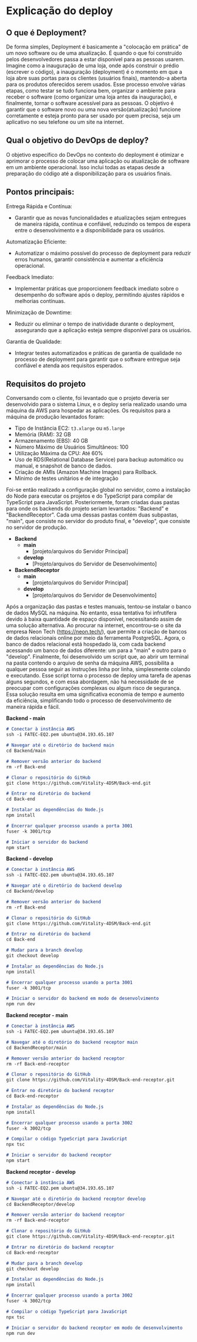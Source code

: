 # Explicação do deploy <a id="deployment"></a>

## O que é Deployment?

 De forma simples, Deployment é basicamente a "colocação em prática" de um novo software ou de uma atualização. É quando o que foi construído pelos desenvolvedores passa a estar disponível para as pessoas usarem. Imagine como a inauguração de uma loja, onde após construir o prédio (escrever o código), a inauguração (deployment) é o momento em que a loja abre suas portas para os clientes (usuários finais), mantendo-a aberta para os produtos oferecidos serem usados.
 Esse processo envolve várias etapas, como testar se tudo funciona bem, organizar o ambiente para receber o software (como organizar uma loja antes da inauguração), e finalmente, tornar o software acessível para as pessoas. O objetivo é garantir que o software novo ou uma nova versão(atualização) funcione corretamente e esteja pronto para ser usado por quem precisa, seja um aplicativo no seu telefone ou um site na internet.

## Qual o objetivo do DevOps de deploy?

O objetivo específico do DevOps no contexto do deployment é otimizar e aprimorar o processo de colocar uma aplicação ou atualização de software em um ambiente operacional. Isso inclui todas as etapas desde a preparação do código até a disponibilização para os usuários finais.

## Pontos principais:

Entrega Rápida e Contínua:
- Garantir que as novas funcionalidades e atualizações sejam entregues de maneira rápida, contínua e confiável, reduzindo os tempos de espera entre o desenvolvimento e a disponibilidade para os usuários.

Automatização Eficiente:
- Automatizar o máximo possível do processo de deployment para reduzir erros humanos, garantir consistência e aumentar a eficiência operacional.

Feedback Imediato:
- Implementar práticas que proporcionem feedback imediato sobre o desempenho do software após o deploy, permitindo ajustes rápidos e melhorias contínuas.

Minimização de Downtime:
- Reduzir ou eliminar o tempo de inatividade durante o deployment, assegurando que a aplicação esteja sempre disponível para os usuários.

Garantia de Qualidade:
- Integrar testes automatizados e práticas de garantia de qualidade no processo de deployment para garantir que o software entregue seja confiável e atenda aos requisitos esperados.

## Requisitos do projeto

 Conversando com o cliente, foi levantado que o projeto deveria ser desenvolvido para o sistema Linux, e o deploy seria realizado usando uma máquina da AWS para hospedar as aplicações. Os requisitos para a máquina de produção levantados foram:

- Tipo de Instância EC2: `t3.xlarge` ou `m5.large`
- Memória (RAM): 32 GB
- Armazenamento (EBS): 40 GB
- Número Máximo de Usuários Simultâneos: 100
- Utilização Máxima da CPU: Até 60%
- Uso de RDS(Relational Database Service) para backup automático ou manual, e snapshot de banco de dados.
- Criação de AMIs (Amazon Machine Images) para Rollback.
- Mínimo de testes unitários e de integração

 Foi-se então realizado a configuração global no servidor, como a instalação do Node para executar os projetos e do TypeScript para compilar de TypeScript para JavaScript.
 Posteriormente, foram criadas duas pastas para onde os backends do projeto seriam levantados: "Backend" e "BackendReceptor". Cada uma dessas pastas contém duas subpastas, "main", que consiste no servidor do produto final, e "develop", que consiste no servidor de produção.

- **Backend**
  - **main**
    - [projeto/arquivos do Servidor Principal]
  - **develop**
    - [Projeto/arquivos do Servidor de Desenvolvimento]
- **BackendReceptor**
  - **main**
    - [projeto/arquivos do Servidor Principal]
  - **develop**
    - [projeto/arquivos do Servidor de Desenvolvimento]

 Após a organização das pastas e testes manuais, tentou-se instalar o banco de dados MySQL na máquina. No entanto, essa tentativa foi infrutífera devido à baixa quantidade de espaço disponível, necessitando assim de uma solução alternativa. Ao procurar na internet, encontrou-se o site da empresa Neon Tech (https://neon.tech/), que permite a criação de bancos de dados relacionais online por meio da ferramenta PostgreSQL. Agora, o banco de dados relacional está hospedado lá, com cada backend acessando um banco de dados diferente: um para a "main" e outro para o "develop".
 Finalmente, foi desenvolvido um script que, ao abrir um terminal na pasta contendo o arquivo de senha da máquina AWS, possibilita a qualquer pessoa seguir as instruções linha por linha, simplesmente colando e executando. Esse script torna o processo de deploy uma tarefa de apenas alguns segundos, e com essa abordagem, não há necessidade de se preocupar com configurações complexas ou algum risco de segurança. Essa solução resulta em uma significativa economia de tempo e aumento da eficiência, simplificando todo o processo de desenvolvimento de maneira rápida e fácil.

**Backend - main**
```markdown
# Conectar à instância AWS
ssh -i FATEC-EQ2.pem ubuntu@34.193.65.107

# Navegar até o diretório do backend main
cd Backend/main

# Remover versão anterior do backend
rm -rf Back-end

# Clonar o repositório do GitHub
git clone https://github.com/Vitality-4DSM/Back-end.git

# Entrar no diretório do backend
cd Back-end

# Instalar as dependências do Node.js
npm install

# Encerrar qualquer processo usando a porta 3001
fuser -k 3001/tcp

# Iniciar o servidor do backend
npm start
```

**Backend - develop**
```markdown
# Conectar à instância AWS
ssh -i FATEC-EQ2.pem ubuntu@34.193.65.107

# Navegar até o diretório do backend develop
cd Backend/develop

# Remover versão anterior do backend
rm -rf Back-end

# Clonar o repositório do GitHub
git clone https://github.com/Vitality-4DSM/Back-end.git

# Entrar no diretório do backend
cd Back-end

# Mudar para a branch develop
git checkout develop

# Instalar as dependências do Node.js
npm install

# Encerrar qualquer processo usando a porta 3001
fuser -k 3001/tcp

# Iniciar o servidor do backend em modo de desenvolvimento
npm run dev
```


**Backend receptor - main**
```markdown
# Conectar à instância AWS
ssh -i FATEC-EQ2.pem ubuntu@34.193.65.107

# Navegar até o diretório do backend receptor main
cd BackendReceptor/main

# Remover versão anterior do backend receptor
rm -rf Back-end-receptor

# Clonar o repositório do GitHub
git clone https://github.com/Vitality-4DSM/Back-end-receptor.git

# Entrar no diretório do backend receptor
cd Back-end-receptor

# Instalar as dependências do Node.js
npm install

# Encerrar qualquer processo usando a porta 3002
fuser -k 3002/tcp

# Compilar o código TypeScript para JavaScript
npx tsc

# Iniciar o servidor do backend receptor
npm start
```


**Backend receptor - develop**
```markdown
# Conectar à instância AWS
ssh -i FATEC-EQ2.pem ubuntu@34.193.65.107

# Navegar até o diretório do backend receptor develop
cd BackendReceptor/develop

# Remover versão anterior do backend receptor
rm -rf Back-end-receptor

# Clonar o repositório do GitHub
git clone https://github.com/Vitality-4DSM/Back-end-receptor.git

# Entrar no diretório do backend receptor
cd Back-end-receptor

# Mudar para a branch develop
git checkout develop

# Instalar as dependências do Node.js
npm install

# Encerrar qualquer processo usando a porta 3002
fuser -k 3002/tcp

# Compilar o código TypeScript para JavaScript
npx tsc

# Iniciar o servidor do backend receptor em modo de desenvolvimento
npm run dev
```
